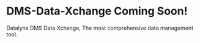 # DMS-Data-Xchange Coming Soon!
Datalynx DMS Data Xchange, The most comprehensive data management tool.
